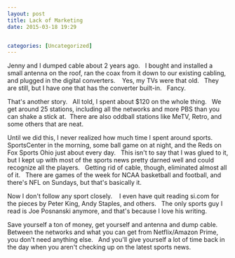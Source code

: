 ```yaml
---
layout: post
title: Lack of Marketing
date: 2015-03-18 19:29


categories: [Uncategorized]
---
```

Jenny and I dumped cable about 2 years ago.   I bought and installed a small antenna on the roof, ran the coax from it down to our existing cabling, and plugged in the digital converters.    Yes, my TVs were that old.   They are still, but I have one that has the converter built-in.   Fancy.

That's another story.   All told, I spent about $120 on the whole thing.   We get around 25 stations, including all the networks and more PBS than you can shake a stick at.  There are also oddball stations like MeTV, Retro, and some others that are neat.

Until we did this, I never realized how much time I spent around sports.   SportsCenter in the morning, some ball game on at night, and the Reds on Fox Sports Ohio just about every day.   This isn't to say that I was glued to it, but I kept up with most of the sports news pretty darned well and could recognize all the players.   Getting rid of cable, though, eliminated almost all of it.   There are games of the week for NCAA basketball and football, and there's NFL on Sundays, but that's basically it.

Now I don't follow any sport closely.    I even have quit reading si.com for the pieces by Peter King, Andy Staples, and others.   The only sports guy I read is Joe Posnanski anymore, and that's because I love his writing.

Save yourself a ton of money, get yourself and antenna and dump cable.   Between the networks and what you can get from Netflix/Amazon Prime, you don't need anything else.   And you'll give yourself a lot of time back in the day when you aren't checking up on the latest sports news.
